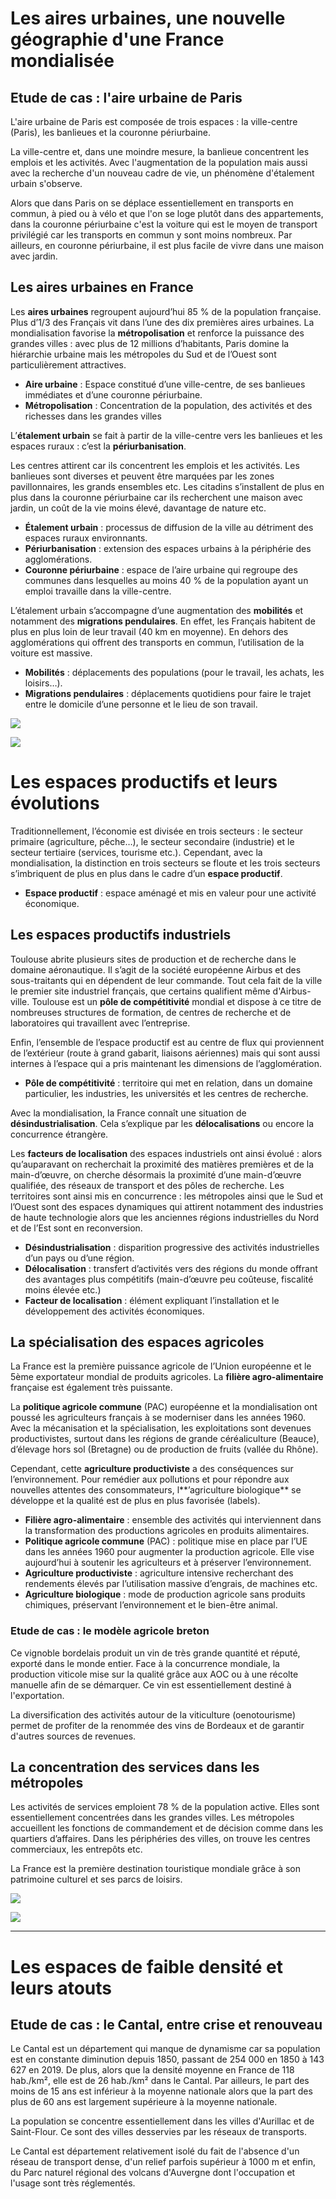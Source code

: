 # Les aires urbaines, une nouvelle géographie d'une France mondialisée

## Etude de cas : l'aire urbaine de Paris

L'aire urbaine de Paris est composée de trois espaces : la ville-centre (Paris), les banlieues et la couronne périurbaine.

La ville-centre et, dans une moindre mesure, la banlieue concentrent les emplois et les activités. Avec l'augmentation de la population mais aussi avec la recherche d'un nouveau cadre de vie, un phénomène d'étalement urbain s'observe.

Alors que dans Paris on se déplace essentiellement en transports en commun, à pied ou à vélo et que l'on se loge plutôt  dans des appartements, dans la couronne périurbaine c'est la voiture qui est le moyen de transport privilégié car les transports en commun y sont moins nombreux. Par ailleurs, en couronne périurbaine, il est plus facile de vivre dans une maison avec jardin.

## Les aires urbaines en France

Les **aires urbaines** regroupent aujourd’hui 85 % de la population française. Plus d’1/3 des Français vit dans l’une des dix premières aires urbaines. La mondialisation favorise la **métropolisation** et renforce la puissance des grandes villes : avec plus de 12 millions d’habitants, Paris domine la hiérarchie urbaine mais les métropoles du Sud et de l’Ouest sont particulièrement attractives.

- **Aire urbaine** : Espace constitué d’une ville-centre, de ses banlieues immédiates et d’une couronne périurbaine.
- **Métropolisation** : Concentration de la population, des activités et des richesses dans les grandes villes 

L’**étalement urbain** se fait à partir de la ville-centre vers les banlieues et les espaces ruraux : c’est la **périurbanisation**. 

Les centres attirent car ils concentrent les emplois et les activités. Les banlieues sont diverses et peuvent être marquées par les zones pavillonnaires, les grands ensembles etc. Les citadins s’installent de plus en plus dans la couronne périurbaine car ils recherchent une maison avec jardin, un coût de la vie moins élevé, davantage de nature etc.

- **Étalement urbain** : processus de diffusion de la ville au détriment des espaces ruraux environnants. 
- **Périurbanisation** : extension des espaces urbains à la périphérie des agglomérations. 
- **Couronne périurbaine** : espace de l’aire urbaine qui regroupe des communes dans lesquelles au moins 40 % de la population ayant un emploi travaille dans la ville-centre. 

L’étalement urbain s’accompagne d’une augmentation des **mobilités** et notamment des **migrations pendulaires**. En effet, les Français habitent de plus en plus loin de leur travail (40 km en moyenne). En dehors des agglomérations qui offrent des transports en commun, l’utilisation de la voiture est massive. 

- **Mobilités** : déplacements des populations (pour le travail, les achats, les loisirs…). 
- **Migrations pendulaires** : déplacements quotidiens pour faire le trajet entre le domicile d’une personne et le lieu de son travail.

![](https://lh7-us.googleusercontent.com/sgWBkEo7V4-eu_WLyeM5kJcgdYPFZ0K6rs350Hsl-IYrlpDpkOgbzx-xwGi1AF9nPsYYR5MoAdnvkjkq07i6xRoXoyenjTr024ywJzZZl6AJRYdgLdCPfwisqkAdN61KMcm98WzX0384Ellw6d0uCkWlhajVhGof)

![](https://lh7-us.googleusercontent.com/FVfGKFKCi_hCwa5T7-SrCffLNemdk6R9h51gaO8hrTwKAd7h7XWUVsNoUQrMtrdGTnwTE51v06Fgm0Ts6m459GxuScR_uZ6oeD6Hd1R3MpOYTPtEHRGPUmEt7Sxl9weDp8IV03hlpkFnLAS4QnIHyF2TypfW-UnR)

# Les espaces productifs et leurs évolutions

Traditionnellement, l’économie est divisée en trois secteurs : le secteur primaire (agriculture, pêche…), le secteur secondaire (industrie) et le secteur tertiaire (services, tourisme etc.). Cependant, avec la mondialisation, la distinction en trois secteurs se floute et les trois secteurs s’imbriquent de plus en plus dans le cadre d’un **espace productif**.

- **Espace productif** : espace aménagé et mis en valeur pour une activité économique. 
## Les espaces productifs industriels

Toulouse abrite plusieurs sites de production et de recherche dans le domaine aéronautique. Il s’agit de la société européenne Airbus et des sous-traitants qui en dépendent de leur commande. Tout cela fait de la ville le premier site industriel français, que certains qualifient même d'Airbus-ville. Toulouse est un **pôle de compétitivité** mondial et dispose à ce titre de nombreuses structures de formation, de centres de recherche et de laboratoires qui travaillent avec l’entreprise.

Enfin, l’ensemble de l’espace productif est au centre de flux qui proviennent de l’extérieur (route à grand gabarit, liaisons aériennes) mais qui sont aussi internes à l’espace qui a pris maintenant les dimensions de l’agglomération.

- **Pôle de compétitivité** : territoire qui met en relation, dans un domaine particulier, les industries, les universités et les centres de recherche. 

Avec la mondialisation, la France connaît une situation de **désindustrialisation**. Cela s’explique par les **délocalisations** ou encore la concurrence étrangère. 

Les **facteurs de localisation** des espaces industriels ont ainsi évolué : alors qu’auparavant on recherchait la proximité des matières premières et de la main-d’œuvre, on cherche désormais la proximité d’une main-d’œuvre qualifiée, des réseaux de transport et des pôles de recherche. Les territoires sont ainsi mis en concurrence : les métropoles ainsi que le Sud et l’Ouest sont des espaces dynamiques qui attirent notamment des industries de haute technologie alors que les anciennes régions industrielles du Nord et de l’Est sont en reconversion. 

- **Désindustrialisation** : disparition progressive des activités industrielles d’un pays ou d’une région. 
- **Délocalisation** : transfert d’activités vers des régions du monde offrant des avantages plus compétitifs (main-d’œuvre peu coûteuse, fiscalité moins élevée etc.) 
- **Facteur de localisation** : élément expliquant l’installation et le développement des activités économiques. 

## La spécialisation des espaces agricoles

La France est la première puissance agricole de l’Union européenne et le 5ème 
exportateur mondial de produits agricoles. La **filière agro-alimentaire** française est 
également très puissante. 

La **politique agricole commune** (PAC) européenne et la mondialisation ont poussé les agriculteurs français à se moderniser dans les années 1960. Avec la mécanisation et la spécialisation, les exploitations sont devenues productivistes, surtout dans les régions de grande céréaliculture (Beauce), d’élevage hors sol (Bretagne) ou de production de fruits (vallée du Rhône). 

Cependant, cette **agriculture productiviste** a des conséquences sur l’environnement. 
Pour remédier aux pollutions et pour répondre aux nouvelles attentes des consommateurs, l**’agriculture biologique** se développe et la qualité est de plus en plus favorisée (labels). 

- **Filière agro-alimentaire** : ensemble des activités qui interviennent dans la transformation des productions agricoles en produits alimentaires. 
- **Politique agricole commune** (PAC) : politique mise en place par l’UE dans les années 1960 pour augmenter la production agricole. Elle vise aujourd’hui à soutenir les agriculteurs et à préserver l’environnement. 
- **Agriculture productiviste** : agriculture intensive recherchant des rendements élevés par l’utilisation  massive d’engrais, de machines etc. 
- **Agriculture biologique** : mode de production agricole sans produits chimiques, préservant l’environnement et le bien-être animal. 

### Etude de cas : le modèle agricole breton

Ce vignoble bordelais produit un vin de très grande quantité et réputé, exporté dans le 
monde entier. Face à la concurrence mondiale, la production viticole mise sur la qualité grâce aux AOC ou à une récolte manuelle afin de se démarquer. Ce vin est essentiellement destiné à l'exportation.

La diversification des activités autour de la viticulture (oenotourisme) permet de profiter de la renommée des vins de Bordeaux et de garantir d'autres sources de revenues.

## La concentration des services dans les métropoles

Les activités de services emploient 78 % de la population active. Elles sont essentiellement concentrées dans les grandes villes. Les métropoles accueillent les fonctions de commandement et de décision comme dans les quartiers d’affaires. Dans les périphéries des villes, on trouve les centres commerciaux, les entrepôts etc. 

La France est la première destination touristique mondiale grâce à son patrimoine culturel et ses parcs de loisirs.

![](https://lh7-us.googleusercontent.com/CycKvO3n4LdpS_0Fs0OtuR8Bc_Wv6iZ3uxvubh14_t372l6qihkrlOFsENsorVVqpNR2A9ArpFE6L8YqhWz66WjzrxudHituhGd6u1GbUXc7mS92cuUkRKIbxxD5KRpwG298lYWjGdg8zkGRrkK5P2woGxR8iUGI)

![](https://lh7-us.googleusercontent.com/S3_RLHe028bg1vJRBmhe4VKI0DFLa7D4KuFRTKW0HFhi0G1k6Fyl0o3Ss_oO3na6LLJYFPFNc62xYHI-_LjyaZQl15y3pOs2DJ9IXLwa8Jpgyy22Dgd19ZtNbztZxv_lj591Bk-jdl4_Zy6gMtW5ag6bzvRg8Yhb)

---

# Les espaces de faible densité et leurs atouts

## Etude de cas : le Cantal, entre crise et renouveau

Le Cantal est un département qui manque de dynamisme car sa population est en constante diminution depuis 1850, passant de 254 000 en 1850 à 143 627 en 2019. De plus, alors que la densité moyenne en France de 118 hab./km², elle est de 26 hab./km² dans le Cantal. Par ailleurs, le part des moins de 15 ans est inférieur à la moyenne nationale alors que la part des plus de 60 ans est largement supérieure à la moyenne nationale.

La population se concentre essentiellement dans les villes d'Aurillac et de Saint-Flour. Ce sont des villes desservies par les réseaux de transports.

Le Cantal est département relativement isolé du fait de l'absence d'un réseau de transport dense, d'un relief parfois supérieur à 1000 m et enfin, du Parc naturel régional des volcans d'Auvergne dont l'occupation et l'usage sont très réglementés.

